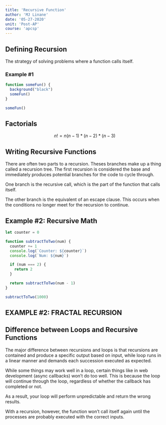 ```yaml
---
title: 'Recursive Function'
author: 'MJ Linane'
date: '05-27-2020'
unit: 'Post-AP'
course: 'apcsp'
---
```


## Defining Recursion

The strategy of solving problems where a function calls itself.

### Example #1

```javascript
function someFun() {
  background("black")
  someFun()
}

someFun()
```

## Factorials

$$
n! = n (n - 1) *(n - 2)* (n-3)
$$

## Writing Recursive Functions

There are often two parts to a recursion. Theses branches make up a thing called a recursion tree. The first recursion is considered the base and immediately produces potential branches for the code to cycle through.

One branch is the recursive call, which is the part of the function that calls itself.

The other branch is the equivalent of an escape clause. This occurs when the conditions no longer meet for the recursion to continue.

## Example #2: Recursive Math

````javascript
let counter = 0

function subtractToTwo(num) {
  counter += 1
  console.log(`Counter: ${counter}`)
  console.log(`Num: ${num}`)

  if (num === 2) {
    return 2
  }

  return subtractToTwo(num - 1)
}

subtractToTwo(1000)

````

## EXAMPLE #2: FRACTAL RECURSION

## Difference between Loops and Recursive Functions

The major difference between recursions and loops is that recursions are contained and produce a specific output based on input, while loop runs in a linear manner and demands each succession executed as expected.

While some things may work well in a loop, certain things like in web development (async callbacks) won’t do too well. This is because the loop will continue through the loop, regardless of whether the callback has completed or not.

As a result, your loop will perform unpredictable and return the wrong results.

With a recursion, however, the function won’t call itself again until the processes are probably executed with the correct inputs.
